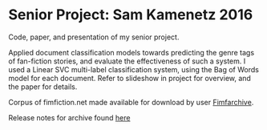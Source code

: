 # Senior Project: Sam Kamenetz 2016
Code, paper, and presentation of my senior project.


Applied document classification models towards predicting the genre tags of fan-fiction stories, and evaluate the effectiveness of such a system. I used a Linear SVC multi-label classification system, using the Bag of Words model for each document. Refer to slideshow in project for overview, and the paper for details. 

Corpus of fimfiction.net made available for download by user [Fimfarchive](https://www.fimfiction.net/user/116950/Fimfarchive). 

Release notes for archive found [here](https://jocketf.se/files/fimfarchive/fimfarchive-20181201-readme.pdf)
